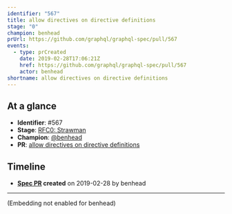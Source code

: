 ```yaml
---
identifier: "567"
title: allow directives on directive definitions
stage: "0"
champion: benhead
prUrl: https://github.com/graphql/graphql-spec/pull/567
events:
  - type: prCreated
    date: 2019-02-28T17:06:21Z
    href: https://github.com/graphql/graphql-spec/pull/567
    actor: benhead
shortname: allow directives on directive definitions
---
```


## At a glance

- **Identifier**: #567
- **Stage**: [RFC0: Strawman](https://github.com/graphql/graphql-spec/blob/main/CONTRIBUTING.md#stage-0-strawman)
- **Champion**: [@benhead](https://github.com/benhead)
- **PR**: [allow directives on directive definitions](https://github.com/graphql/graphql-spec/pull/567)

<!-- BEGIN_CUSTOM_TEXT -->



<!-- END_CUSTOM_TEXT -->

## Timeline

- **[Spec PR](https://github.com/graphql/graphql-spec/pull/567) created** on 2019-02-28 by benhead

<!-- VERBATIM -->

---

(Embedding not enabled for benhead)
